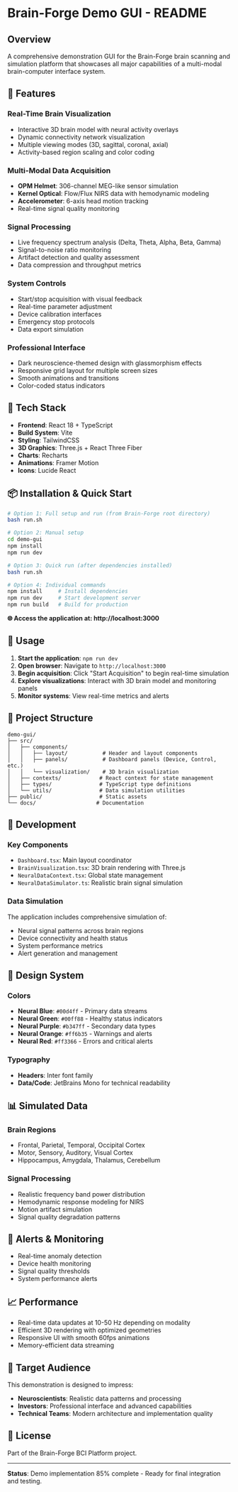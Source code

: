 # Brain-Forge Demo GUI - README

## Overview
A comprehensive demonstration GUI for the Brain-Forge brain scanning and simulation platform that showcases all major capabilities of a multi-modal brain-computer interface system.

## 🧠 Features

### Real-Time Brain Visualization
- Interactive 3D brain model with neural activity overlays
- Dynamic connectivity network visualization
- Multiple viewing modes (3D, sagittal, coronal, axial)
- Activity-based region scaling and color coding

### Multi-Modal Data Acquisition
- **OPM Helmet**: 306-channel MEG-like sensor simulation
- **Kernel Optical**: Flow/Flux NIRS data with hemodynamic modeling
- **Accelerometer**: 6-axis head motion tracking
- Real-time signal quality monitoring

### Signal Processing
- Live frequency spectrum analysis (Delta, Theta, Alpha, Beta, Gamma)
- Signal-to-noise ratio monitoring
- Artifact detection and quality assessment
- Data compression and throughput metrics

### System Controls
- Start/stop acquisition with visual feedback
- Real-time parameter adjustment
- Device calibration interfaces
- Emergency stop protocols
- Data export simulation

### Professional Interface
- Dark neuroscience-themed design with glassmorphism effects
- Responsive grid layout for multiple screen sizes
- Smooth animations and transitions
- Color-coded status indicators

## 🚀 Tech Stack
- **Frontend**: React 18 + TypeScript
- **Build System**: Vite
- **Styling**: TailwindCSS
- **3D Graphics**: Three.js + React Three Fiber
- **Charts**: Recharts
- **Animations**: Framer Motion
- **Icons**: Lucide React

## 📦 Installation & Quick Start

```bash
# Option 1: Full setup and run (from Brain-Forge root directory)
bash run.sh

# Option 2: Manual setup
cd demo-gui
npm install
npm run dev

# Option 3: Quick run (after dependencies installed)
bash run.sh

# Option 4: Individual commands
npm install     # Install dependencies
npm run dev     # Start development server
npm run build   # Build for production
```

**🌐 Access the application at: http://localhost:3000**

## 🎯 Usage

1. **Start the application**: `npm run dev`
2. **Open browser**: Navigate to `http://localhost:3000`
3. **Begin acquisition**: Click "Start Acquisition" to begin real-time simulation
4. **Explore visualizations**: Interact with 3D brain model and monitoring panels
5. **Monitor systems**: View real-time metrics and alerts

## 📁 Project Structure

```
demo-gui/
├── src/
│   ├── components/
│   │   ├── layout/           # Header and layout components
│   │   ├── panels/           # Dashboard panels (Device, Control, etc.)
│   │   └── visualization/    # 3D brain visualization
│   ├── contexts/            # React context for state management
│   ├── types/               # TypeScript type definitions
│   └── utils/               # Data simulation utilities
├── public/                  # Static assets
└── docs/                   # Documentation
```

## 🔧 Development

### Key Components
- `Dashboard.tsx`: Main layout coordinator
- `BrainVisualization.tsx`: 3D brain rendering with Three.js
- `NeuralDataContext.tsx`: Global state management
- `NeuralDataSimulator.ts`: Realistic brain signal simulation

### Data Simulation
The application includes comprehensive simulation of:
- Neural signal patterns across brain regions
- Device connectivity and health status
- System performance metrics
- Alert generation and management

## 🎨 Design System

### Colors
- **Neural Blue**: `#00d4ff` - Primary data streams
- **Neural Green**: `#00ff88` - Healthy status indicators
- **Neural Purple**: `#b347ff` - Secondary data types
- **Neural Orange**: `#ff6b35` - Warnings and alerts
- **Neural Red**: `#ff3366` - Errors and critical alerts

### Typography
- **Headers**: Inter font family
- **Data/Code**: JetBrains Mono for technical readability

## 📊 Simulated Data

### Brain Regions
- Frontal, Parietal, Temporal, Occipital Cortex
- Motor, Sensory, Auditory, Visual Cortex
- Hippocampus, Amygdala, Thalamus, Cerebellum

### Signal Processing
- Realistic frequency band power distribution
- Hemodynamic response modeling for NIRS
- Motion artifact simulation
- Signal quality degradation patterns

## 🚨 Alerts & Monitoring
- Real-time anomaly detection
- Device health monitoring
- Signal quality thresholds
- System performance alerts

## 📈 Performance
- Real-time data updates at 10-50 Hz depending on modality
- Efficient 3D rendering with optimized geometries
- Responsive UI with smooth 60fps animations
- Memory-efficient data streaming

## 🎯 Target Audience
This demonstration is designed to impress:
- **Neuroscientists**: Realistic data patterns and processing
- **Investors**: Professional interface and advanced capabilities
- **Technical Teams**: Modern architecture and implementation quality

## 📝 License
Part of the Brain-Forge BCI Platform project.

---

**Status**: Demo implementation 85% complete - Ready for final integration and testing.
